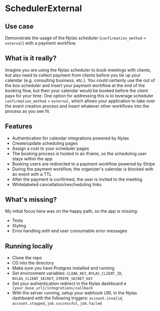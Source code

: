 # SchedulerExternal

## Use case
Demonstrate the usage of the Nylas scheduler (`confirmation_method` = `external`) with a payment workflow.

## What is it really?
Imagine you are using the Nylas scheduler to book meetings with clients, but also need to collect payment from clients before you tie up your calendar (e.g. consulting business, etc.).  You could certainly use the out of the box scheduler and insert your payment workflow at the end of the booking flow, but then your calendar would be booked before the client pays for your time.  One option for addressing this is to leverage scheduler `confirmation_method` = `external`, which allows your application to take over the event creation process and insert whatever other workflows into the process as you see fit.

## Features
- Authentication for calendar integrations powered by Nylas
- Create/update scheduling pages
- Assign a cost to your scheduler pages
- The booking process is hosted in an iframe, so the scheduling user stays within the app
- Booking users are redirected to a payment workflow powered by Stripe
- During the payment workflow, the organizer's calendar is blocked with an event with a TTL
- After the payment is confirmed, the user is invited to the meeting
- Whitelabeled cancellation/rescheduling links

## What's missing?
My initial focus here was on the happy path, so the app is missing:
- Tests
- Styling
- Error handling with end user consumable error messages

## Running locally
- Clone the repo
- CD into the directory
- Make sure you have Postgres installed and running
- Set environment variables: `CLOAK_KEY`, `NYLAS_CLIENT_ID`, `NYLAS_CLIENT_SECRET`, `STRIPE_SECRET_KEY`
- Set your authentication redirect in the Nylas dashboard `#{your_base_url}/integrations/callback`
- With the server running, setup your webhook URL in the Nylas dashboard with the following triggers: `account.invalid`, `account.stopped`, `job.successful`, `job.failed`
